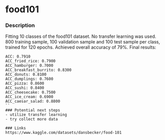# food101

### Description
Fitting 10 classes of the food101 dataset. No transfer learning was used. 800 training sample, 100 validation sample and 100 test sample per class, trained for 120 epochs. Achieved overall accuracy of 79%. Final results:
```
ACC: 0.7910
ACC_fried_rice: 0.7900
ACC_hamburger: 0.7000
ACC_breakfast_burrito: 0.8300
ACC_donuts: 0.8100
ACC_dumplings: 0.7600
ACC_pizza: 0.8600
ACC_sushi: 0.8400
ACC_cheesecake: 0.7500
ACC_ice_cream: 0.6900
ACC_caesar_salad: 0.8800
``
### Potential next steps
- utilize transfer learning
- try collect more data

### Links
https://www.kaggle.com/datasets/dansbecker/food-101
